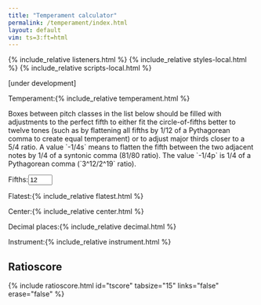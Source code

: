 ```yaml
---
title: "Temperament calculator"
permalink: /temperament/index.html
layout: default
vim: ts=3:ft=html
---
```


{% include_relative listeners.html %}
{% include_relative styles-local.html %}
{% include_relative scripts-local.html %}

[under development]

<nobr><label for="temperament">Temperament:</label>{% include_relative temperament.html %}</nobr>
<br/>

<p markdown="1">
Boxes between pitch classes in the list below should be filled
with adjustments to the perfect fifth to either fit the circle-of-fifths
better to twelve tones (such as by flattening all fifths by 1/12
of a Pythagorean comma to create equal temperament) or to adjust major
thirds closer to a 5/4 ratio.  A value `-1/4s` means to flatten the
fifth between the two adjacent notes by 1/4 of a syntonic comma
(81/80 ratio).  The value `-1/4p` is 1/4 of a Pythagorean comma
(`3^12/2^19` ratio).
</p>


<nobr><label for="fifths">Fifths:</label><input id="fifths" size="3" value="12">&nbsp;&nbsp;&nbsp;</nobr>

<nobr><label for="flatest">Flatest:</label>{% include_relative flatest.html %}&nbsp;&nbsp;&nbsp;</nobr>

<nobr><label for="center">Center:</label>{% include_relative center.html %}&nbsp;&nbsp;&nbsp;</nobr>

<nobr><label for="decimal">Decimal&nbsp;places:</label>{% include_relative decimal.html %}&nbsp;&nbsp;&nbsp;</nobr>

<nobr><label for="instrument">Instrument:</label>{% include_relative instrument.html %}&nbsp;&nbsp;&nbsp;</nobr>

<div id="display"></div>

<div id="grid"></div>


<h2> Ratioscore </h2>

{% include ratioscore.html id="tscore" tabsize="15" links="false" erase="false" %}
<script type="application/x-ratioscore" id="tscore">
</script>


